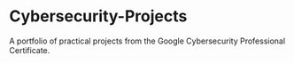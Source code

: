 # Cybersecurity-Projects
A portfolio of practical projects from the Google Cybersecurity Professional Certificate.
